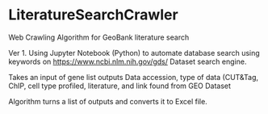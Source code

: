# LiteratureSearchCrawler
Web Crawling Algorithm for GeoBank literature search 

Ver 1.
Using Jupyter Notebook (Python) to automate database search using keywords on https://www.ncbi.nlm.nih.gov/gds/ 
Dataset search engine. 

Takes an input of gene list 
outputs Data accession, type of data (CUT&Tag, ChIP, cell type profiled, literature, and link found from GEO Dataset

Algorithm turns a list of outputs and converts it to Excel file. 

